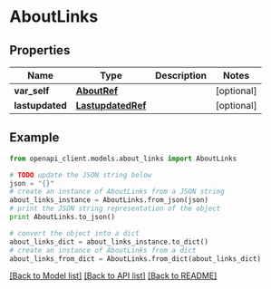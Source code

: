 # AboutLinks


## Properties
Name | Type | Description | Notes
------------ | ------------- | ------------- | -------------
**var_self** | [**AboutRef**](AboutRef.md) |  | [optional] 
**lastupdated** | [**LastupdatedRef**](LastupdatedRef.md) |  | [optional] 

## Example

```python
from openapi_client.models.about_links import AboutLinks

# TODO update the JSON string below
json = "{}"
# create an instance of AboutLinks from a JSON string
about_links_instance = AboutLinks.from_json(json)
# print the JSON string representation of the object
print AboutLinks.to_json()

# convert the object into a dict
about_links_dict = about_links_instance.to_dict()
# create an instance of AboutLinks from a dict
about_links_from_dict = AboutLinks.from_dict(about_links_dict)
```
[[Back to Model list]](../README.md#documentation-for-models) [[Back to API list]](../README.md#documentation-for-api-endpoints) [[Back to README]](../README.md)


